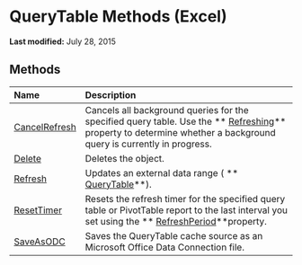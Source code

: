 
# QueryTable Methods (Excel)

 **Last modified:** July 28, 2015


## Methods



|**Name**|**Description**|
|:-----|:-----|
| [CancelRefresh](be9491bd-9b42-4b88-ddb9-554cf431e779.md)|Cancels all background queries for the specified query table. Use the  ** [Refreshing](7b89fbec-3365-5b23-1b21-da3b0145d9bc.md)** property to determine whether a background query is currently in progress.|
| [Delete](761be27b-7c67-5dc8-8003-029093ffcd20.md)|Deletes the object.|
| [Refresh](445d74fb-1a9c-bba4-2d53-0ab0caa876da.md)|Updates an external data range ( ** [QueryTable](505b84ea-64b3-b4fe-741a-de6884eb69eb.md)**).|
| [ResetTimer](9e8c9d26-fe11-90f7-6073-c8ff5be3042d.md)|Resets the refresh timer for the specified query table or PivotTable report to the last interval you set using the  ** [RefreshPeriod](763c4793-9470-8c0e-3111-d0a0f02948b4.md)**property.|
| [SaveAsODC](8ee66eb4-d72d-d319-c470-6f2f0db680bf.md)|Saves the QueryTable cache source as an Microsoft Office Data Connection file.|
